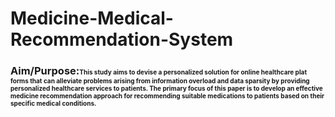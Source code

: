 # Medicine-Medical-Recommendation-System
<h3>Aim/Purpose:<p2 style="font-size:10px;">This study aims to devise a personalized solution for online healthcare plat forms that can alleviate problems arising from information overload and data sparsity by providing personalized healthcare services to patients. The primary focus of this paper is to develop an effective medicine recommendation approach for recommending suitable medications to patients based on their specific medical conditions.</p2></h3>
